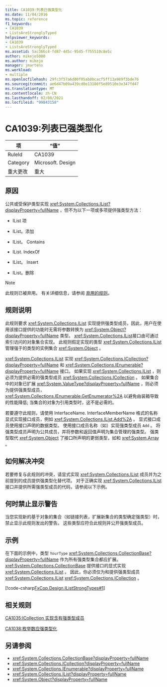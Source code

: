 ```yaml
---
title: CA1039:列表已强类型化
ms.date: 11/04/2016
ms.topic: reference
f1_keywords:
- CA1039
- ListsAreStronglyTyped
helpviewer_keywords:
- CA1039
- ListsAreStronglyTyped
ms.assetid: 5ac366c4-fd87-4d5c-95d5-f755510c8e5c
author: mikejo5000
ms.author: mikejo
manager: jmartens
ms.workload:
- multiple
ms.openlocfilehash: 29fc3f57a6d80f05ab8bcacf5ff13a989f3bde76
ms.sourcegitcommit: ae6d47b09a439cd0e13180f5e89510e3e347fd47
ms.translationtype: MT
ms.contentlocale: zh-CN
ms.lasthandoff: 02/08/2021
ms.locfileid: "99843158"
---
```

# <a name="ca1039-lists-are-strongly-typed"></a>CA1039:列表已强类型化

|项|“值”|
|-|-|
|RuleId|CA1039|
|Category|Microsoft. Design|
|重大更改|重大|

## <a name="cause"></a>原因

公共或受保护类型实现 <xref:System.Collections.IList?displayProperty=fullName> ，但不为以下一项或多项提供强类型方法：

- IList 项

- IList。添加

- IList。 Contains

- IList. IndexOf

- IList。 Insert

- IList。删除

> [!NOTE]
> 此规则已被弃用。 有关详细信息，请参阅 [弃用的规则](fxcop-unported-deprecated-rules.md)。

## <a name="rule-description"></a>规则说明

此规则要求 <xref:System.Collections.IList> 实现提供强类型成员，因此，用户在使用该接口提供的功能时无需将参数转换为 <xref:System.Object?displayProperty=fullName> 类型。 <xref:System.Collections.IList>接口由可通过索引访问的对象集合实现。 此规则假定实现的类型 <xref:System.Collections.IList> 管理强于的类型的实例集合 <xref:System.Object> 。

<xref:System.Collections.IList> 实现 <xref:System.Collections.ICollection?displayProperty=fullName> 和 <xref:System.Collections.IEnumerable?displayProperty=fullName> 接口。 如果实现 <xref:System.Collections.IList> ，则必须为提供必需的强类型成员 <xref:System.Collections.ICollection> 。 如果集合中的对象已扩展 <xref:System.ValueType?displayProperty=fullName> ，则必须为提供强类型成员， <xref:System.Collections.IEnumerable.GetEnumerator%2A> 以避免由装箱导致的性能降低; 当集合的对象为引用类型时，这不是必需的。

若要遵守此规则，请使用 InterfaceName. InterfaceMemberName 格式的名称显式实现接口成员，例如 <xref:System.Collections.IList.Add%2A> 。 显式接口成员使用接口声明的数据类型。 使用接口成员名称（如）实现强类型成员 `Add` 。 将强类型成员声明为公共成员，并将参数和返回值声明为集合管理的强类型。 强类型取代 <xref:System.Object> 了接口所声明的更弱类型，如和 <xref:System.Array> 。

## <a name="how-to-fix-violations"></a>如何解决冲突
若要修复与此规则的冲突，请显式实现 <xref:System.Collections.IList> 成员并为之前提到的成员提供强类型化替代项。 对于正确实现 <xref:System.Collections.IList> 接口并提供所需强类型成员的代码，请参阅以下示例。

## <a name="when-to-suppress-warnings"></a>何时禁止显示警告
当您实现新的基于对象的集合（如链接列表，扩展新集合的类型确定强类型）时，禁止显示此规则发出的警告。 这些类型应符合此规则并公开强类型成员。

## <a name="example"></a>示例
在下面的示例中，类型 `YourType` <xref:System.Collections.CollectionBase?displayProperty=fullName> 作为所有强类型集合都应扩展。 <xref:System.Collections.CollectionBase> 提供接口的显式实现 <xref:System.Collections.IList> 。 因此，你必须仅为和提供强类型成员 <xref:System.Collections.IList> <xref:System.Collections.ICollection> 。

[!code-csharp[FxCop.Design.IListStrongTypes#1](../code-quality/codesnippet/CSharp/ca1039-lists-are-strongly-typed_1.cs)]

## <a name="related-rules"></a>相关规则
[CA1035:ICollection 实现含有强类型成员](../code-quality/ca1035.md)

[CA1038:枚举数应强类型化](../code-quality/ca1038.md)

## <a name="see-also"></a>另请参阅

- <xref:System.Collections.CollectionBase?displayProperty=fullName>
- <xref:System.Collections.ICollection?displayProperty=fullName>
- <xref:System.Collections.IEnumerable?displayProperty=fullName>
- <xref:System.Collections.IList?displayProperty=fullName>
- <xref:System.Object?displayProperty=fullName>
